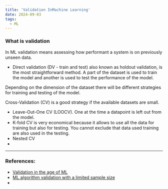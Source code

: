 ```yaml
---
title: 'Validation InMachine Learning'
date: 2024-09-03
tags:
  - ML
---
```

### What is validation 
In ML validation means assessing how performant a system is on previously unseen data. 

- Direct validation (DV - train and test) also known as holdout validation, is the most straightforward method. A part of the dataset is used to train the model and another is used to test the performance of the model. 

Depending on the dimension of the dataset there will be different strategies for training and testing of the model. 

Cross-Validation (CV) is a good strategy if the available datasets are small. 
- Leave-Out-One CV (LOOCV). One at the time a datapoint is left out from the model. 
- K-fold CV is very economical because it allows to use all the data for training but also for testing. You cannot exclude that data used training are also used in the testing. 
- Nested CV
- 
---
### References:
- [Validation in the age of ML](https://www.sciencedirect.com/science/article/pii/S2666521223000042#bib75)
- [ML algorithm validation with a limited sample size](https://journals.plos.org/plosone/article?id=10.1371/journal.pone.0224365)
- 
